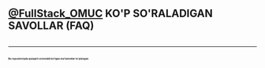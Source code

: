 <h2><a href="https://t.me/FullStack_OMUC">@FullStack_OMUC</a> KO'P SO'RALADIGAN SAVOLLAR (FAQ)<h2>
<hr>
<p style="font-size: 5px;">Bu repositoriyda qiziqarli va kerakli bo'lgan ma'lumotlar to'plangan<p>
